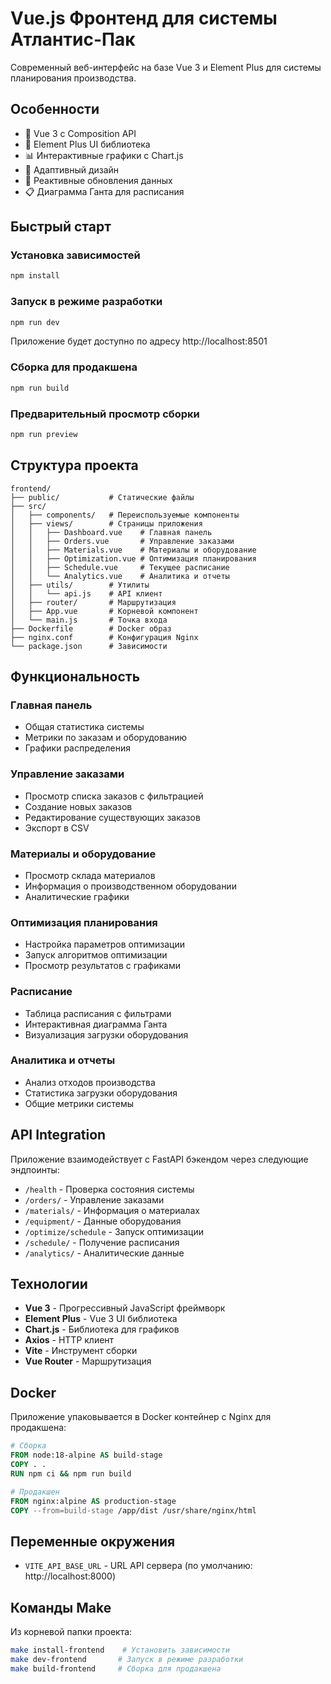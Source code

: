 # Vue.js Фронтенд для системы Атлантис-Пак

Современный веб-интерфейс на базе Vue 3 и Element Plus для системы планирования производства.

## Особенности

- 🚀 Vue 3 с Composition API
- 🎨 Element Plus UI библиотека
- 📊 Интерактивные графики с Chart.js
- 📱 Адаптивный дизайн
- 🔄 Реактивные обновления данных
- 📋 Диаграмма Ганта для расписания

## Быстрый старт

### Установка зависимостей

```bash
npm install
```

### Запуск в режиме разработки

```bash
npm run dev
```

Приложение будет доступно по адресу http://localhost:8501

### Сборка для продакшена

```bash
npm run build
```

### Предварительный просмотр сборки

```bash
npm run preview
```

## Структура проекта

```
frontend/
├── public/           # Статические файлы
├── src/
│   ├── components/   # Переиспользуемые компоненты
│   ├── views/        # Страницы приложения
│   │   ├── Dashboard.vue    # Главная панель
│   │   ├── Orders.vue       # Управление заказами
│   │   ├── Materials.vue    # Материалы и оборудование
│   │   ├── Optimization.vue # Оптимизация планирования
│   │   ├── Schedule.vue     # Текущее расписание
│   │   └── Analytics.vue    # Аналитика и отчеты
│   ├── utils/        # Утилиты
│   │   └── api.js    # API клиент
│   ├── router/       # Маршрутизация
│   ├── App.vue       # Корневой компонент
│   └── main.js       # Точка входа
├── Dockerfile        # Docker образ
├── nginx.conf        # Конфигурация Nginx
└── package.json      # Зависимости
```

## Функциональность

### Главная панель
- Общая статистика системы
- Метрики по заказам и оборудованию
- Графики распределения

### Управление заказами
- Просмотр списка заказов с фильтрацией
- Создание новых заказов
- Редактирование существующих заказов
- Экспорт в CSV

### Материалы и оборудование
- Просмотр склада материалов
- Информация о производственном оборудовании
- Аналитические графики

### Оптимизация планирования
- Настройка параметров оптимизации
- Запуск алгоритмов оптимизации
- Просмотр результатов с графиками

### Расписание
- Таблица расписания с фильтрами
- Интерактивная диаграмма Ганта
- Визуализация загрузки оборудования

### Аналитика и отчеты
- Анализ отходов производства
- Статистика загрузки оборудования
- Общие метрики системы

## API Integration

Приложение взаимодействует с FastAPI бэкендом через следующие эндпоинты:

- `/health` - Проверка состояния системы
- `/orders/` - Управление заказами
- `/materials/` - Информация о материалах
- `/equipment/` - Данные оборудования
- `/optimize/schedule` - Запуск оптимизации
- `/schedule/` - Получение расписания
- `/analytics/` - Аналитические данные

## Технологии

- **Vue 3** - Прогрессивный JavaScript фреймворк
- **Element Plus** - Vue 3 UI библиотека
- **Chart.js** - Библиотека для графиков
- **Axios** - HTTP клиент
- **Vite** - Инструмент сборки
- **Vue Router** - Маршрутизация

## Docker

Приложение упаковывается в Docker контейнер с Nginx для продакшена:

```dockerfile
# Сборка
FROM node:18-alpine AS build-stage
COPY . .
RUN npm ci && npm run build

# Продакшен
FROM nginx:alpine AS production-stage
COPY --from=build-stage /app/dist /usr/share/nginx/html
```

## Переменные окружения

- `VITE_API_BASE_URL` - URL API сервера (по умолчанию: http://localhost:8000)

## Команды Make

Из корневой папки проекта:

```bash
make install-frontend    # Установить зависимости
make dev-frontend       # Запуск в режиме разработки
make build-frontend     # Сборка для продакшена
``` 